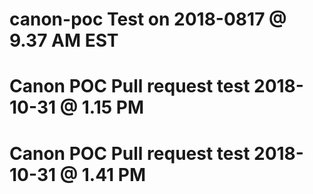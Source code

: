 # canon-poc Test on 2018-0817 @  9.37 AM EST
# Canon POC Pull request test 2018-10-31 @ 1.15 PM
# Canon POC Pull request test 2018-10-31 @ 1.41 PM
